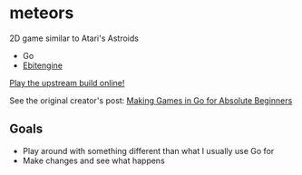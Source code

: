 # meteors

2D game similar to Atari's Astroids

- Go
- [Ebitengine](https://github.com/hajimehoshi/ebiten)

[Play the upstream build online!](https://threedotslabs.github.io/meteors/)

See the original creator's post: [Making Games in Go for Absolute Beginners](https://threedots.tech/post/making-games-in-go/)

## Goals

- Play around with something different than what I usually use Go for
- Make changes and see what happens
